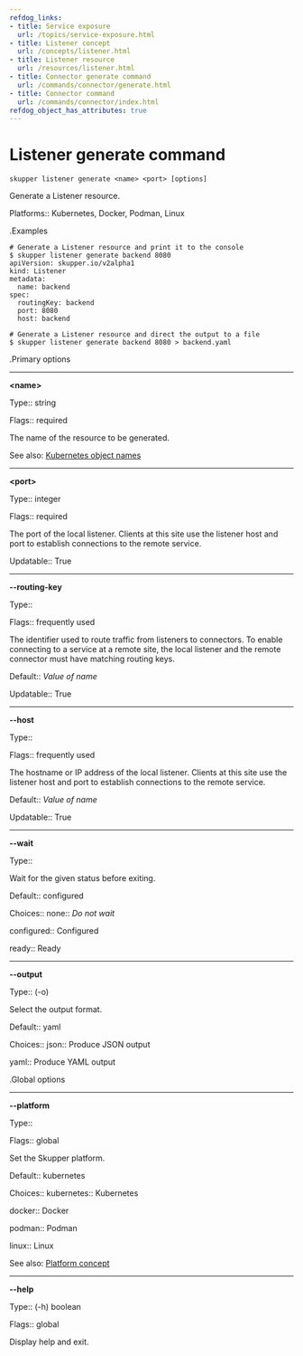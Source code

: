 ```yaml
---
refdog_links:
- title: Service exposure
  url: /topics/service-exposure.html
- title: Listener concept
  url: /concepts/listener.html
- title: Listener resource
  url: /resources/listener.html
- title: Connector generate command
  url: /commands/connector/generate.html
- title: Connector command
  url: /commands/connector/index.html
refdog_object_has_attributes: true
---
```


# Listener generate command

```shell
skupper listener generate <name> <port> [options]
```

Generate a Listener resource.

Platforms:: Kubernetes, Docker, Podman, Linux


.Examples

```console
# Generate a Listener resource and print it to the console
$ skupper listener generate backend 8080
apiVersion: skupper.io/v2alpha1
kind: Listener
metadata:
  name: backend
spec:
  routingKey: backend
  port: 8080
  host: backend

# Generate a Listener resource and direct the output to a file
$ skupper listener generate backend 8080 > backend.yaml
```

.Primary options

---
**&lt;name&gt;**

Type:: string

Flags:: required


The name of the resource to be generated.

See also: [Kubernetes object names](https://kubernetes.io/docs/concepts/overview/working-with-objects/names/)

---
**&lt;port&gt;**

Type:: integer

Flags:: required


The port of the local listener.  Clients at this site use
the listener host and port to establish connections to
the remote service.

Updatable:: True

---
**--routing-key**

Type:: <string>

Flags:: frequently used


The identifier used to route traffic from listeners to
connectors.  To enable connecting to a service at a
remote site, the local listener and the remote connector
must have matching routing keys.

Default:: <em>Value of name</em>

Updatable:: True

---
**--host**

Type:: <string>

Flags:: frequently used


The hostname or IP address of the local listener.  Clients
at this site use the listener host and port to
establish connections to the remote service.

Default:: <em>Value of name</em>

Updatable:: True

---
**--wait**

Type:: <status>


Wait for the given status before exiting.

Default:: configured

Choices:: none:: <em>Do not wait</em>

configured:: Configured

ready:: Ready


---
**--output**

Type:: (-o) <format>


Select the output format.

Default:: yaml

Choices:: json:: Produce JSON output

yaml:: Produce YAML output


.Global options

---
**--platform**

Type:: <platform>

Flags:: global


Set the Skupper platform.

<!-- You can also use the `SKUPPER_PLATFORM` environment variable. -->

Default:: kubernetes

Choices:: kubernetes:: Kubernetes

docker:: Docker

podman:: Podman

linux:: Linux

See also: [Platform concept]({{site_prefix}}/concepts/platform.html)

---
**--help**

Type:: (-h) boolean

Flags:: global


Display help and exit.


